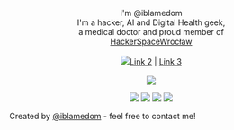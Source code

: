 
 



<p align="center">
    I'm @iblamedom<br>
I'm a hacker, AI and Digital Health geek,<br> a medical doctor and proud member of <br> 
<a href="http://www.HackerspaceWroclaw.github.io">HackerSpaceWrocław</a><br>

  <br>
  <a href="www.twitter.com/iblamedom"><img src="https://github.com/iblamedom/iblamedom/blob/f81f34f6be3d15ee7fd25599a0c156f336e2e7f0/GitHub-Mark-Light-120px-plus.png</a> |
  <a href="#">Link 2</a> |
  <a href="#">Link 3</a>
  <br><br>
  <img src="https://media.tenor.com/images/d38d75a07054e022efd737caee1c502c/tenor.gif">
</p>

<p align="center">
    <a href="" alt="Twitter" rel="nofollow"><img src="![alt text](https://github.com/iblamedom//blob/[branch]/image.jpg?raw=true)" style="max-width:100%;"></a>
    <a href="www.linkedin.com/in/dominikstosik" alt="Linkedin" rel="nofollow"><img src="https://raw.githubusercontent.com/jayehernandez/jayehernandez/3f5402efef9a0ae89211a6e04609558e862ca616/readme/linkedin-fill.svg" style="max-width:100%;"></a>
    <a href="mailto:office@iblamedom.com" alt="Contact me"><img src="https://raw.githubusercontent.com/jayehernandez/jayehernandez/3f5402efef9a0ae89211a6e04609558e862ca616/readme/mail-fill.svg" style="max-width:100%;"></a>
    <a href="www.iblamedom.com" alt="My site" rel="nofollow"><img src="https://raw.githubusercontent.com/jayehernandez/jayehernandez/3f5402efef9a0ae89211a6e04609558e862ca616/readme/external-link-line.svg" style="max-width:100%;"></a>
  </p>
  




Created by [@iblamedom](http://www.iblamedom.com/) - feel free to contact me!
